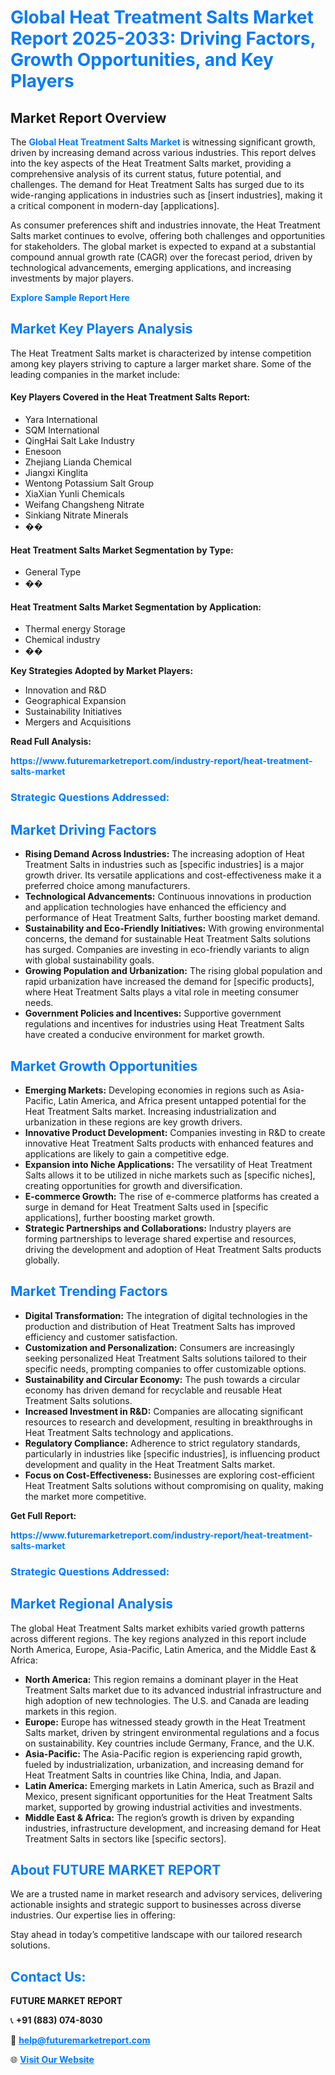 <h1 style="color: #007BFF;">Global Heat Treatment Salts Market Report 2025-2033: Driving Factors, Growth Opportunities, and Key Players</h1>

<section id="overview">
<h2>Market Report Overview</h2>
<p>The <a href="https://www.futuremarketreport.com/industry-report/heat-treatment-salts-market" style="color: #007BFF; text-decoration: none;"><strong>Global Heat Treatment Salts Market</strong></a> is witnessing significant growth, driven by increasing demand across various industries. This report delves into the key aspects of the Heat Treatment Salts market, providing a comprehensive analysis of its current status, future potential, and challenges. The demand for Heat Treatment Salts has surged due to its wide-ranging applications in industries such as [insert industries], making it a critical component in modern-day [applications].</p>
<p>As consumer preferences shift and industries innovate, the Heat Treatment Salts market continues to evolve, offering both challenges and opportunities for stakeholders. The global market is expected to expand at a substantial compound annual growth rate (CAGR) over the forecast period, driven by technological advancements, emerging applications, and increasing investments by major players.</p>
</section>

<section id="overview">
<p><a href="https://www.futuremarketreport.com/request-sample/reportId=117058" style="color: #007BFF; text-decoration: none;"><strong>Explore Sample Report Here</strong></a></p>
</section>

<section id="key-players">
<h2 style="color: #007BFF;">Market Key Players Analysis</h2>
<p>The Heat Treatment Salts market is characterized by intense competition among key players striving to capture a larger market share. Some of the leading companies in the market include:</p>
<h4>Key Players Covered in the Heat Treatment Salts Report:</h4>
<ul><li>Yara International</li><li>SQM International</li><li>QingHai Salt Lake Industry</li><li>Enesoon</li><li>Zhejiang Lianda Chemical</li><li>Jiangxi Kinglita</li><li>Wentong Potassium Salt Group</li><li>XiaXian Yunli Chemicals</li><li>Weifang Changsheng Nitrate</li><li>Sinkiang Nitrate Minerals</li><li>��</li></ul>
<h4>Heat Treatment Salts Market Segmentation by Type:</h4>
<ul><li>General Type</li><li>��</li></ul>

<h4>Heat Treatment Salts Market Segmentation by Application:</h4>
<ul><li>Thermal energy Storage</li><li>Chemical industry</li><li>��</li></ul>
<p><strong>Key Strategies Adopted by Market Players:</strong></p>
<ul>
<li>Innovation and R&D</li>
<li>Geographical Expansion</li>
<li>Sustainability Initiatives</li>
<li>Mergers and Acquisitions</li>
</ul>
</section>

<section>
<p><strong>Read Full Analysis: </strong></p><a href="https://www.futuremarketreport.com/industry-report/heat-treatment-salts-market" style="color: #007BFF; text-decoration: none;"><strong>https://www.futuremarketreport.com/industry-report/heat-treatment-salts-market</strong></a>
<h3 style="color: #007BFF;">Strategic Questions Addressed:</h3>
</section>

<section id="driving-factors">
<h2 style="color: #007BFF;">Market Driving Factors</h2>
<ul>
<li><strong>Rising Demand Across Industries:</strong> The increasing adoption of Heat Treatment Salts in industries such as [specific industries] is a major growth driver. Its versatile applications and cost-effectiveness make it a preferred choice among manufacturers.</li>
<li><strong>Technological Advancements:</strong> Continuous innovations in production and application technologies have enhanced the efficiency and performance of Heat Treatment Salts, further boosting market demand.</li>
<li><strong>Sustainability and Eco-Friendly Initiatives:</strong> With growing environmental concerns, the demand for sustainable Heat Treatment Salts solutions has surged. Companies are investing in eco-friendly variants to align with global sustainability goals.</li>
<li><strong>Growing Population and Urbanization:</strong> The rising global population and rapid urbanization have increased the demand for [specific products], where Heat Treatment Salts plays a vital role in meeting consumer needs.</li>
<li><strong>Government Policies and Incentives:</strong> Supportive government regulations and incentives for industries using Heat Treatment Salts have created a conducive environment for market growth.</li>
</ul>
</section>

<section id="growth-opportunities">
<h2 style="color: #007BFF;">Market Growth Opportunities</h2>
<ul>
<li><strong>Emerging Markets:</strong> Developing economies in regions such as Asia-Pacific, Latin America, and Africa present untapped potential for the Heat Treatment Salts market. Increasing industrialization and urbanization in these regions are key growth drivers.</li>
<li><strong>Innovative Product Development:</strong> Companies investing in R&D to create innovative Heat Treatment Salts products with enhanced features and applications are likely to gain a competitive edge.</li>
<li><strong>Expansion into Niche Applications:</strong> The versatility of Heat Treatment Salts allows it to be utilized in niche markets such as [specific niches], creating opportunities for growth and diversification.</li>
<li><strong>E-commerce Growth:</strong> The rise of e-commerce platforms has created a surge in demand for Heat Treatment Salts used in [specific applications], further boosting market growth.</li>
<li><strong>Strategic Partnerships and Collaborations:</strong> Industry players are forming partnerships to leverage shared expertise and resources, driving the development and adoption of Heat Treatment Salts products globally.</li>
</ul>
</section>

<section id="trending-factors">
<h2 style="color: #007BFF;">Market Trending Factors</h2>
<ul>
<li><strong>Digital Transformation:</strong> The integration of digital technologies in the production and distribution of Heat Treatment Salts has improved efficiency and customer satisfaction.</li>
<li><strong>Customization and Personalization:</strong> Consumers are increasingly seeking personalized Heat Treatment Salts solutions tailored to their specific needs, prompting companies to offer customizable options.</li>
<li><strong>Sustainability and Circular Economy:</strong> The push towards a circular economy has driven demand for recyclable and reusable Heat Treatment Salts solutions.</li>
<li><strong>Increased Investment in R&D:</strong> Companies are allocating significant resources to research and development, resulting in breakthroughs in Heat Treatment Salts technology and applications.</li>
<li><strong>Regulatory Compliance:</strong> Adherence to strict regulatory standards, particularly in industries like [specific industries], is influencing product development and quality in the Heat Treatment Salts market.</li>
<li><strong>Focus on Cost-Effectiveness:</strong> Businesses are exploring cost-efficient Heat Treatment Salts solutions without compromising on quality, making the market more competitive.</li>
</ul>
</section>

<section>
<p><strong>Get Full Report: </strong></p><a href="https://www.futuremarketreport.com/industry-report/heat-treatment-salts-market" style="color: #007BFF; text-decoration: none;"><strong>https://www.futuremarketreport.com/industry-report/heat-treatment-salts-market</strong></a>
<h3 style="color: #007BFF;">Strategic Questions Addressed:</h3>
</section>


<section id="regional-analysis">
<h2 style="color: #007BFF;">Market Regional Analysis</h2>
<p>The global Heat Treatment Salts market exhibits varied growth patterns across different regions. The key regions analyzed in this report include North America, Europe, Asia-Pacific, Latin America, and the Middle East & Africa:</p>
<ul>
<li><strong>North America:</strong> This region remains a dominant player in the Heat Treatment Salts market due to its advanced industrial infrastructure and high adoption of new technologies. The U.S. and Canada are leading markets in this region.</li>
<li><strong>Europe:</strong> Europe has witnessed steady growth in the Heat Treatment Salts market, driven by stringent environmental regulations and a focus on sustainability. Key countries include Germany, France, and the U.K.</li>
<li><strong>Asia-Pacific:</strong> The Asia-Pacific region is experiencing rapid growth, fueled by industrialization, urbanization, and increasing demand for Heat Treatment Salts in countries like China, India, and Japan.</li>
<li><strong>Latin America:</strong> Emerging markets in Latin America, such as Brazil and Mexico, present significant opportunities for the Heat Treatment Salts market, supported by growing industrial activities and investments.</li>
<li><strong>Middle East & Africa:</strong> The region’s growth is driven by expanding industries, infrastructure development, and increasing demand for Heat Treatment Salts in sectors like [specific sectors].</li>
</ul>
</section>

<footer>
<h2 style="color: #007BFF;">About FUTURE MARKET REPORT</h2>
<p>We are a trusted name in market research and advisory services, delivering actionable insights and strategic support to businesses across diverse industries. Our expertise lies in offering:</p>

<p>Stay ahead in today’s competitive landscape with our tailored research solutions.</p>

<h2 style="color: #007BFF;">Contact Us:</h2>
<p><strong>FUTURE MARKET REPORT</strong></p>
<p>📞 <strong>+91 (883) 074-8030</strong></p>
<p>📧 <strong><a href="mailto:help@futuremarketreport.com" style="color: #007BFF;">help@futuremarketreport.com</a></strong></p>
<p>🌐 <strong><a href="https://www.futuremarketreport.com/" style="color: #007BFF;">Visit Our Website</a></strong></p>
</footer>